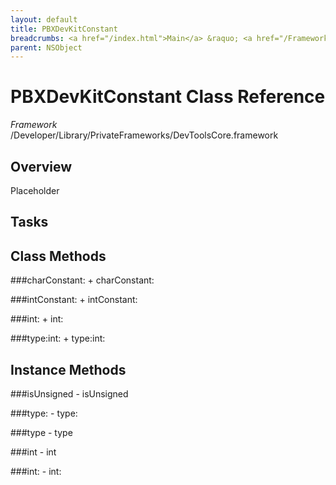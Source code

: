 ```yaml
---
layout: default
title: PBXDevKitConstant
breadcrumbs: <a href="/index.html">Main</a> &raquo; <a href="/Frameworks.html">Framework</a> &raquo; <a href="/Frameworks/DevToolsCore.html">DevToolsCore</a> &raquo; PBXDevKitConstant
parent: NSObject 
---
```

# PBXDevKitConstant Class Reference

*Framework* /Developer/Library/PrivateFrameworks/DevToolsCore.framework

## Overview

Placeholder

## Tasks

## Class Methods

<a name="+charConstant:"></a>
###charConstant:
    + charConstant:

<a name="+intConstant:"></a>
###intConstant:
    + intConstant:

<a name="+int:"></a>
###int:
    + int:

<a name="+type:int:"></a>
###type:int:
    + type:int:

## Instance Methods

<a name="-isUnsigned"></a>
###isUnsigned
    - isUnsigned

<a name="-type:"></a>
###type:
    - type:

<a name="-type"></a>
###type
    - type

<a name="-int"></a>
###int
    - int

<a name="-int:"></a>
###int:
    - int:

